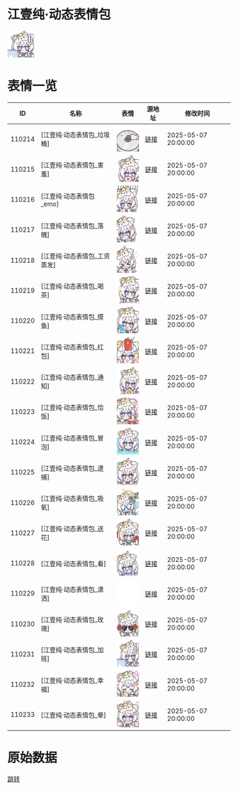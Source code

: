 # 江壹纯·动态表情包

<img src="./cover.png" height="60" alt="cover" />

# 表情一览

|ID|名称|表情|源地址|修改时间|
|----|----|----|----|----|
|110214|[江壹纯·动态表情包_垃圾桶]|<img src="./pic/110214_%5B江壹纯·动态表情包_垃圾桶%5D.gif" height="60" alt="垃圾桶"/>|[链接](https://i0.hdslb.com/bfs/garb/95753aafa783e7ed53486813bb24d9c14744235a.gif)|2025-05-07 20:00:00|
|110215|[江壹纯·动态表情包_害羞]|<img src="./pic/110215_%5B江壹纯·动态表情包_害羞%5D.gif" height="60" alt="害羞"/>|[链接](https://i0.hdslb.com/bfs/garb/a7763b3f1f067a34fd2cf12bb5a233da93783fdb.gif)|2025-05-07 20:00:00|
|110216|[江壹纯·动态表情包_emo]|<img src="./pic/110216_%5B江壹纯·动态表情包_emo%5D.gif" height="60" alt="emo"/>|[链接](https://i0.hdslb.com/bfs/garb/87a00f9f70eaaf64a14c53072fea141874016564.gif)|2025-05-07 20:00:00|
|110217|[江壹纯·动态表情包_落魄]|<img src="./pic/110217_%5B江壹纯·动态表情包_落魄%5D.gif" height="60" alt="落魄"/>|[链接](https://i0.hdslb.com/bfs/garb/85213079c163e599a200bb8c1e658543fee2aa8a.gif)|2025-05-07 20:00:00|
|110218|[江壹纯·动态表情包_工资蒸发]|<img src="./pic/110218_%5B江壹纯·动态表情包_工资蒸发%5D.gif" height="60" alt="工资蒸发"/>|[链接](https://i0.hdslb.com/bfs/garb/e9b69247d60dd72ef1291ad1856d2975acd03438.gif)|2025-05-07 20:00:00|
|110219|[江壹纯·动态表情包_喝茶]|<img src="./pic/110219_%5B江壹纯·动态表情包_喝茶%5D.gif" height="60" alt="喝茶"/>|[链接](https://i0.hdslb.com/bfs/garb/829ffa310d5f4d4b85543f9885a8bf16abc99a3a.gif)|2025-05-07 20:00:00|
|110220|[江壹纯·动态表情包_摸鱼]|<img src="./pic/110220_%5B江壹纯·动态表情包_摸鱼%5D.gif" height="60" alt="摸鱼"/>|[链接](https://i0.hdslb.com/bfs/garb/b5fcff87448b772684cc47b580c4ca185231596c.gif)|2025-05-07 20:00:00|
|110221|[江壹纯·动态表情包_红包]|<img src="./pic/110221_%5B江壹纯·动态表情包_红包%5D.gif" height="60" alt="红包"/>|[链接](https://i0.hdslb.com/bfs/garb/0909318fe9ea6d50ba6e3354791b54473597c492.gif)|2025-05-07 20:00:00|
|110222|[江壹纯·动态表情包_通知]|<img src="./pic/110222_%5B江壹纯·动态表情包_通知%5D.gif" height="60" alt="通知"/>|[链接](https://i0.hdslb.com/bfs/garb/c03d3fefba9b0ee813e4b6c471f9066c9e8216bc.gif)|2025-05-07 20:00:00|
|110223|[江壹纯·动态表情包_恰饭]|<img src="./pic/110223_%5B江壹纯·动态表情包_恰饭%5D.gif" height="60" alt="恰饭"/>|[链接](https://i0.hdslb.com/bfs/garb/19a10e39ea51d667e57a6b02be7f4472d32545b0.gif)|2025-05-07 20:00:00|
|110224|[江壹纯·动态表情包_冒泡]|<img src="./pic/110224_%5B江壹纯·动态表情包_冒泡%5D.gif" height="60" alt="冒泡"/>|[链接](https://i0.hdslb.com/bfs/garb/6ba9bf5594d4cff7212f045c568fe39e2a2b4cbd.gif)|2025-05-07 20:00:00|
|110225|[江壹纯·动态表情包_逮捕]|<img src="./pic/110225_%5B江壹纯·动态表情包_逮捕%5D.gif" height="60" alt="逮捕"/>|[链接](https://i0.hdslb.com/bfs/garb/fdee95c909143a7a6764eb0f8286c262559c2608.gif)|2025-05-07 20:00:00|
|110226|[江壹纯·动态表情包_吸氧]|<img src="./pic/110226_%5B江壹纯·动态表情包_吸氧%5D.gif" height="60" alt="吸氧"/>|[链接](https://i0.hdslb.com/bfs/garb/ffb67d26da3c55b504e5dafe5d35eb615234b3f1.gif)|2025-05-07 20:00:00|
|110227|[江壹纯·动态表情包_送花]|<img src="./pic/110227_%5B江壹纯·动态表情包_送花%5D.gif" height="60" alt="送花"/>|[链接](https://i0.hdslb.com/bfs/garb/8f1d9582ec1d0c3b29e1542bf00beee19125fbbb.gif)|2025-05-07 20:00:00|
|110228|[江壹纯·动态表情包_看]|<img src="./pic/110228_%5B江壹纯·动态表情包_看%5D.gif" height="60" alt="看"/>|[链接](https://i0.hdslb.com/bfs/garb/bbc3a3595292d192467c553c3f04b558e5712c3f.gif)|2025-05-07 20:00:00|
|110229|[江壹纯·动态表情包_潇洒]|<img src="./pic/110229_%5B江壹纯·动态表情包_潇洒%5D.gif" height="60" alt="潇洒"/>|[链接](https://i0.hdslb.com/bfs/garb/2a9915618bd48d77cbfe76c3971c0a1f2d9fde6e.gif)|2025-05-07 20:00:00|
|110230|[江壹纯·动态表情包_玫瑰]|<img src="./pic/110230_%5B江壹纯·动态表情包_玫瑰%5D.gif" height="60" alt="玫瑰"/>|[链接](https://i0.hdslb.com/bfs/garb/c0c123b8c6db718532c7a78b2a1d4565ee0566df.gif)|2025-05-07 20:00:00|
|110231|[江壹纯·动态表情包_加班]|<img src="./pic/110231_%5B江壹纯·动态表情包_加班%5D.gif" height="60" alt="加班"/>|[链接](https://i0.hdslb.com/bfs/garb/cfbd0635c226d821b42c2979cbe8ce5a97d8d1bf.gif)|2025-05-07 20:00:00|
|110232|[江壹纯·动态表情包_幸福]|<img src="./pic/110232_%5B江壹纯·动态表情包_幸福%5D.gif" height="60" alt="幸福"/>|[链接](https://i0.hdslb.com/bfs/garb/7e7b72bf2485bc66128a7af1158ba61fb1e1a77d.gif)|2025-05-07 20:00:00|
|110233|[江壹纯·动态表情包_晕]|<img src="./pic/110233_%5B江壹纯·动态表情包_晕%5D.gif" height="60" alt="晕"/>|[链接](https://i0.hdslb.com/bfs/garb/e9ff94929f9c0517443f886983c8978bf271967a.gif)|2025-05-07 20:00:00|

# 原始数据

[跳转](./raw.json)

